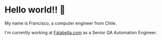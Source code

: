 # Hello world!! :wave:

My name is Francisco, a computer engineer from Chile. 

I'm currently working at [Falabella.com](https://www.falabella.com/falabella-cl 'Falabella website') as a Senior QA Automation Engineer.

